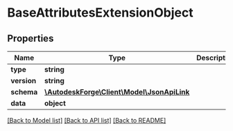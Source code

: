 # BaseAttributesExtensionObject

## Properties
Name | Type | Description | Notes
------------ | ------------- | ------------- | -------------
**type** | **string** |  | 
**version** | **string** |  | 
**schema** | [**\AutodeskForge\Client\Model\JsonApiLink**](JsonApiLink.md) |  | 
**data** | **object** |  | [optional] 

[[Back to Model list]](../README.md#documentation-for-models) [[Back to API list]](../README.md#documentation-for-api-endpoints) [[Back to README]](../README.md)


